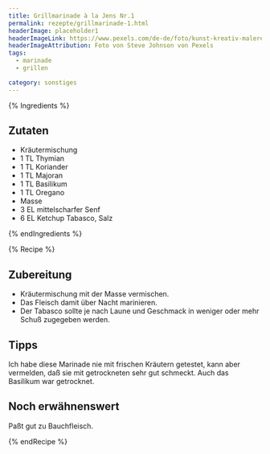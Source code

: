 ```yaml
---
title: Grillmarinade à la Jens Nr.1
permalink: rezepte/grillmarinade-1.html
headerImage: placeholder1
headerImageLink: https://www.pexels.com/de-de/foto/kunst-kreativ-malerei-abstrakt-1959387/
headerImageAttribution: Foto von Steve Johnson von Pexels
tags:
  - marinade
  - grillen

category: sonstiges
---
```


{% Ingredients %}

## Zutaten

- Kräutermischung
- 1 TL Thymian
- 1 TL Koriander
- 1 TL Majoran
- 1 TL Basilikum
- 1 TL Oregano
- Masse
- 3 EL mittelscharfer Senf
- 6 EL Ketchup
    Tabasco, Salz

{% endIngredients %}

{% Recipe %}

## Zubereitung

- Kräutermischung mit der Masse vermischen.
- Das Fleisch damit über Nacht marinieren.
- Der Tabasco sollte je nach Laune und Geschmack in weniger oder mehr Schuß zugegeben werden.

## Tipps

Ich habe diese Marinade nie mit frischen Kräutern getestet, kann aber vermelden, daß sie mit getrockneten sehr gut schmeckt. Auch das Basilikum war getrocknet.

## Noch erwähnenswert

Paßt gut zu Bauchfleisch.

{% endRecipe %}
